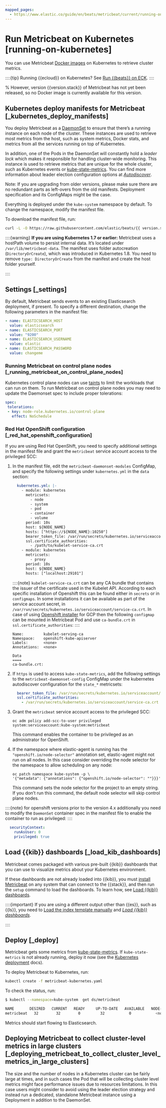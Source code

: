 ```yaml
---
mapped_pages:
  - https://www.elastic.co/guide/en/beats/metricbeat/current/running-on-kubernetes.html
---
```


# Run Metricbeat on Kubernetes [running-on-kubernetes]

You can use Metricbeat [Docker images](/reference/metricbeat/running-on-docker.md) on Kubernetes to retrieve cluster metrics.

::::{tip}
Running {{ecloud}} on Kubernetes? See [Run {{beats}} on ECK](docs-content://deploy-manage/deploy/cloud-on-k8s/beats.md).
::::


% However, version {{version.stack}} of Metricbeat has not yet been released, so no Docker image is currently available for this version.


## Kubernetes deploy manifests for Metricbeat [_kubernetes_deploy_manifests]

You deploy Metricbeat as a [DaemonSet](https://kubernetes.io/docs/concepts/workloads/controllers/daemonset/) to ensure that there’s a running instance on each node of the cluster. These instances are used to retrieve most metrics from the host, such as system metrics, Docker stats, and metrics from all the services running on top of Kubernetes.

In addition, one of the Pods in the DaemonSet will constantly hold a *leader lock* which makes it responsible for handling cluster-wide monitoring. This instance is used to retrieve metrics that are unique for the whole cluster, such as Kubernetes events or [kube-state-metrics](https://github.com/kubernetes/kube-state-metrics). You can find more information about leader election configuration options at [*Autodiscover*](/reference/metricbeat/configuration-autodiscover.md).

Note: If you are upgrading from older versions, please make sure there are no redundant parts as left-overs from the old manifests. Deployment specification and its ConfigMaps might be the case.

Everything is deployed under the `kube-system` namespace by default. To change the namespace, modify the manifest file.

To download the manifest file, run:

```sh subs=true
curl -L -O https://raw.githubusercontent.com/elastic/beats/{{ version.stack | M.M }}/deploy/kubernetes/metricbeat-kubernetes.yaml
```

::::{warning}
**If you are using Kubernetes 1.7 or earlier:** Metricbeat uses a hostPath volume to persist internal data. It’s located under `/var/lib/metricbeat-data`. The manifest uses folder autocreation (`DirectoryOrCreate`), which was introduced in Kubernetes 1.8. You need to remove `type: DirectoryOrCreate` from the manifest and create the host folder yourself.

::::



## Settings [_settings]

By default, Metricbeat sends events to an existing Elasticsearch deployment, if present. To specify a different destination, change the following parameters in the manifest file:

```yaml
- name: ELASTICSEARCH_HOST
  value: elasticsearch
- name: ELASTICSEARCH_PORT
  value: "9200"
- name: ELASTICSEARCH_USERNAME
  value: elastic
- name: ELASTICSEARCH_PASSWORD
  value: changeme
```


### Running Metricbeat on control plane nodes [_running_metricbeat_on_control_plane_nodes]

Kubernetes control plane nodes can use [taints](https://kubernetes.io/docs/concepts/configuration/taint-and-toleration/) to limit the workloads that can run on them. To run Metricbeat on control plane nodes you may need to update the Daemonset spec to include proper tolerations:

```yaml
spec:
 tolerations:
 - key: node-role.kubernetes.io/control-plane
   effect: NoSchedule
```


### Red Hat OpenShift configuration [_red_hat_openshift_configuration]

If you are using Red Hat OpenShift, you need to specify additional settings in the manifest file and grant the `metricbeat` service account access to the privileged SCC:

1. In the manifest file, edit the `metricbeat-daemonset-modules` ConfigMap, and specify the following settings under `kubernetes.yml` in the `data` section:

    ```yaml
      kubernetes.yml: |-
        - module: kubernetes
          metricsets:
            - node
            - system
            - pod
            - container
            - volume
          period: 10s
          host: ${NODE_NAME}
          hosts: ["https://${NODE_NAME}:10250"]
          bearer_token_file: /var/run/secrets/kubernetes.io/serviceaccount/token
          ssl.certificate_authorities:
            - /path/to/kubelet-service-ca.crt
        - module: kubernetes
          metricsets:
            - proxy
          period: 10s
          host: ${NODE_NAME}
          hosts: ["localhost:29101"]
    ```

    ::::{note}
    `kubelet-service-ca.crt` can be any CA bundle that contains the issuer of the certificate used in the Kubelet API. According to each specific installation of Openshift this can be found either in `secrets` or in `configmaps`. In some installations it can be available as part of the service account secret, in `/var/run/secrets/kubernetes.io/serviceaccount/service-ca.crt`. In case of using [Openshift installer](https://github.com/openshift/installer/blob/master/docs/user/gcp/install.md) for GCP then the following `configmap` can be mounted in Metricbeat Pod and use `ca-bundle.crt` in `ssl.certificate_authorities`:
    ::::


    ```shell
    Name:         kubelet-serving-ca
    Namespace:    openshift-kube-apiserver
    Labels:       <none>
    Annotations:  <none>

    Data
    ====
    ca-bundle.crt:
    ```

2. If `https` is used to access `kube-state-metrics`, add the following settings to the `metricbeat-daemonset-config` ConfigMap under the kubernetes autodiscover configuration for the `state_*` metricsets:

    ```yaml
      bearer_token_file: /var/run/secrets/kubernetes.io/serviceaccount/token
      ssl.certificate_authorities:
        - /var/run/secrets/kubernetes.io/serviceaccount/service-ca.crt
    ```

3. Grant the `metricbeat` service account access to the privileged SCC:

    ```shell
    oc adm policy add-scc-to-user privileged system:serviceaccount:kube-system:metricbeat
    ```

    This command enables the container to be privileged as an administrator for OpenShift.

4. If the namespace where elastic-agent is running has the `"openshift.io/node-selector"` annotation set, elastic-agent might not run on all nodes. In this case consider overriding the node selector for the namespace to allow scheduling on any node:

    ```shell
    oc patch namespace kube-system -p \
    '{"metadata": {"annotations": {"openshift.io/node-selector": ""}}}'
    ```

    This command sets the node selector for the project to an empty string. If you don’t run this command, the default node selector will skip control plane nodes.


::::{note}
for openshift versions prior to the version 4.x additionally you need to modify the `DaemonSet` container spec in the manifest file to enable the container to run as privileged:
::::


```yaml
  securityContext:
    runAsUser: 0
    privileged: true
```


## Load {{kib}} dashboards [_load_kib_dashboards]

Metricbeat comes packaged with various pre-built {{kib}} dashboards that you can use to visualize metrics about your Kubernetes environment.

If these dashboards are not already loaded into {{kib}}, you must [install Metricbeat](/reference/metricbeat/metricbeat-installation-configuration.md) on any system that can connect to the {{stack}}, and then run the `setup` command to load the dashboards. To learn how, see [Load {{kib}} dashboards](/reference/metricbeat/load-kibana-dashboards.md).

::::{important}
If you are using a different output other than {{es}}, such as {{ls}}, you need to [Load the index template manually](/reference/metricbeat/metricbeat-template.md#load-template-manually) and [*Load {{kib}} dashboards*](/reference/metricbeat/load-kibana-dashboards.md).

::::



## Deploy [_deploy]

Metricbeat gets some metrics from [kube-state-metrics](https://github.com/kubernetes/kube-state-metrics#usage). If `kube-state-metrics` is not already running, deploy it now (see the [Kubernetes deployment](https://github.com/kubernetes/kube-state-metrics#kubernetes-deployment) docs).

To deploy Metricbeat to Kubernetes, run:

```sh
kubectl create -f metricbeat-kubernetes.yaml
```

To check the status, run:

```sh
$ kubectl --namespace=kube-system  get ds/metricbeat

NAME       DESIRED   CURRENT   READY     UP-TO-DATE   AVAILABLE   NODE-SELECTOR   AGE
metricbeat   32        32        0         32           0           <none>          1m
```

Metrics should start flowing to Elasticsearch.


## Deploying Metricbeat to collect cluster-level metrics in large clusters [_deploying_metricbeat_to_collect_cluster_level_metrics_in_large_clusters]

The size and the number of nodes in a Kubernetes cluster can be fairly large at times, and in such cases the Pod that will be collecting cluster level metrics might face performance issues due to resources limitations. In this case users might consider to avoid using the leader election strategy and instead run a dedicated, standalone Metricbeat instance using a Deployment in addition to the DaemonSet.

